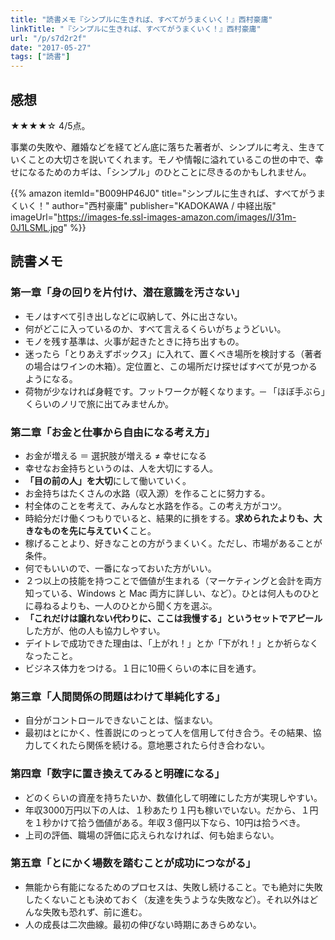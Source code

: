 ```yaml
---
title: "読書メモ『シンプルに生きれば、すべてがうまくいく！』西村豪庸"
linkTitle: "『シンプルに生きれば、すべてがうまくいく！』西村豪庸"
url: "/p/s7d2r2f"
date: "2017-05-27"
tags: ["読書"]
---
```


感想
----

★★★★☆ 4/5点。

事業の失敗や、離婚などを経てどん底に落ちた著者が、シンプルに考え、生きていくことの大切さを説いてくれます。モノや情報に溢れているこの世の中で、幸せになるためのカギは、「シンプル」のひとことに尽きるのかもしれません。

{{% amazon
  itemId="B009HP46J0"
  title="シンプルに生きれば、すべてがうまくいく！"
  author="西村豪庸"
  publisher="KADOKAWA / 中経出版"
  imageUrl="https://images-fe.ssl-images-amazon.com/images/I/31m-0J1LSML.jpg"
%}}

<h2>読書メモ</h2>
<h3>第一章「身の回りを片付け、潜在意識を汚さない」</h3>
<ul>
  <li>モノはすべて引き出しなどに収納して、外に出さない。
  <li>何がどこに入っているのか、すべて言えるくらいがちょうどいい。
  <li>モノを残す基準は、火事が起きたときに持ち出すもの。
  <li>迷ったら「とりあえずボックス」に入れて、置くべき場所を検討する（著者の場合はワインの木箱）。定位置と、この場所だけ探せばすべてが見つかるようになる。
  <li>荷物が少なければ身軽です。フットワークが軽くなります。─ 「ほぼ手ぶら」くらいのノリで旅に出てみませんか。
</ul>

<h3>第二章「お金と仕事から自由になる考え方」</h3>
<ul>
  <li>お金が増える ＝ 選択肢が増える ≠ 幸せになる
  <li>幸せなお金持ちというのは、人を大切にする人。
  <li><b>「目の前の人」を大切</b>にして働いていく。
  <li>お金持ちはたくさんの水路（収入源）を作ることに努力する。
  <li>村全体のことを考えて、みんなと水路を作る。この考え方がコツ。
  <li>時給分だけ働くつもりでいると、結果的に損をする。<b>求められたよりも、大きなものを先に与えていく</b>こと。
  <li>稼げることより、好きなことの方がうまくいく。ただし、市場があることが条件。
  <li>何でもいいので、一番になっておいた方がいい。
  <li>２つ以上の技能を持つことで価値が生まれる（マーケティングと会計を両方知っている、Windows と Mac 両方に詳しい、など）。ひとは何人ものひとに尋ねるよりも、一人のひとから聞く方を選ぶ。
  <li><b>「これだけは譲れない代わりに、ここは我慢する」というセットでアピール</b>した方が、他の人も協力しやすい。
  <li>デイトレで成功できた理由は、「上がれ！」とか「下がれ！」とか祈らなくなったこと。
  <li>ビジネス体力をつける。１日に10冊くらいの本に目を通す。
</ul>

<h3>第三章「人間関係の問題はわけて単純化する」</h3>
<ul>
  <li>自分がコントロールできないことは、悩まない。
  <li>最初はとにかく、性善説にのっとって人を信用して付き合う。その結果、協力してくれたら関係を続ける。意地悪されたら付き合わない。
</ul>

<h3>第四章「数字に置き換えてみると明確になる」</h3>
<ul>
  <li>どのくらいの資産を持ちたいか、数値化して明確にした方が実現しやすい。
  <li>年収3000万円以下の人は、１秒あたり１円も稼いでいない。だから、１円を１秒かけて拾う価値がある。年収３億円以下なら、10円は拾うべき。
  <li>上司の評価、職場の評価に応えられなければ、何も始まらない。
</ul>

<h3>第五章「とにかく場数を踏むことが成功につながる」</h3>
<ul>
  <li>無能から有能になるためのプロセスは、失敗し続けること。でも絶対に失敗したくないことも決めておく（友達を失うような失敗など）。それ以外はどんな失敗も恐れず、前に進む。
  <li>人の成長は二次曲線。最初の伸びない時期にあきらめない。
</ul>

